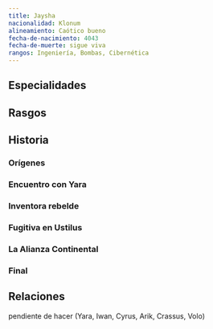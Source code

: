 ```yaml
---
title: Jaysha
nacionalidad: Klonum
alineamiento: Caótico bueno
fecha-de-nacimiento: 4043
fecha-de-muerte: sigue viva
rangos: Ingeniería, Bombas, Cibernética
---
```


## Especialidades



## Rasgos



## Historia

### Orígenes



### Encuentro con Yara

### Inventora rebelde

### Fugitiva en Ustilus

### La Alianza Continental

### Final



## Relaciones

pendiente de hacer (Yara, Iwan, Cyrus, Arik, Crassus, Volo)